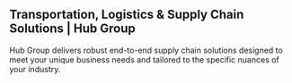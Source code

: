 ## Transportation, Logistics & Supply Chain Solutions | Hub Group



Hub Group delivers robust end-to-end supply chain solutions designed to meet your unique business needs and tailored to the specific nuances of your industry.
